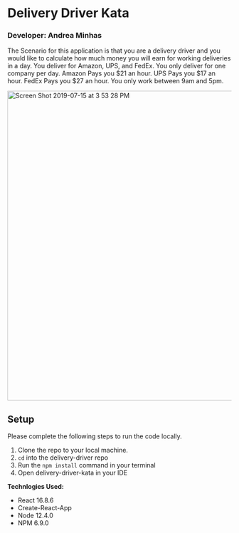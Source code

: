# Delivery Driver Kata

### Developer: Andrea Minhas

The Scenario for this application is that you are a delivery driver and you would like to calculate how much money you will earn for working deliveries in a day.
You deliver for Amazon, UPS, and FedEx.
You only deliver for one company per day.
Amazon Pays you $21 an hour.
UPS Pays you $17 an hour.
FedEx Pays you \$27 an hour.
You only work between 9am and 5pm.

<img width="696" alt="Screen Shot 2019-07-15 at 3 53 28 PM" src="https://user-images.githubusercontent.com/44379703/61249628-58f64180-a71b-11e9-85da-b5f0eedb7220.png">

## Setup
Please complete the following steps to run the code locally.

1. Clone the repo to your local machine. 
2. ```cd``` into the delivery-driver repo
3. Run the ```npm install``` command in your terminal
4. Open delivery-driver-kata in your IDE

**Technlogies Used:**

- React 16.8.6
- Create-React-App
- Node 12.4.0
- NPM 6.9.0
